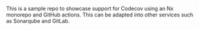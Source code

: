 This is a sample repo to showcase support for Codecov using an Nx monorepo and GitHub actions. This can be adapted into other services such as Sonarqube and GitLab.
